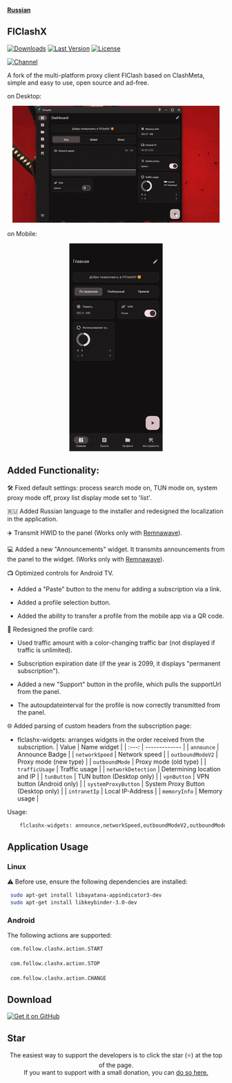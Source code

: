 <div>

[**Russian**](README.md)

</div>

## FlClashX

[![Downloads](https://img.shields.io/github/downloads/pluralplay/FlClashX/total?style=flat-square&logo=github)](https://github.com/pluralplay/FlClashX/releases/)
[![Last Version](https://img.shields.io/github/release/pluralplay/FlClashX/all.svg?style=flat-square)](https://github.com/pluralplay/FlClashX/releases/)
[![License](https://img.shields.io/github/license/pluralplay/FlClashX?style=flat-square)](LICENSE)

[![Channel](https://img.shields.io/badge/Telegram-Chat-blue?style=flat-square&logo=telegram)](https://t.me/FlClash)

A fork of the multi-platform proxy client FlClash based on ClashMeta, simple and easy to use, open source and ad-free.

on Desktop:
<p style="text-align: center;">
    <img alt="desktop" src="snapshots/desktop.gif">
</p>

on Mobile:
<p style="text-align: center;">
    <img alt="mobile" src="snapshots/mobile.gif">
</p>

## Added Functionality:

🛠️ Fixed default settings: process search mode on, TUN mode on, system proxy mode off, proxy list display mode set to 'list'.

🇷🇺 Added Russian language to the installer and redesigned the localization in the application.

✈️ Transmit HWID to the panel (Works only with <a href="">Remnawave</a>).

💻 Added a new "Announcements" widget. It transmits announcements from the panel to the widget. (Works only with <a href="">Remnawave</a>).

📺 Optimized controls for Android TV.

+ Added a "Paste" button to the menu for adding a subscription via a link.

+ Added a profile selection button.

+ Added the ability to transfer a profile from the mobile app via a QR code.

🪪 Redesigned the profile card:

+ Used traffic amount with a color-changing traffic bar (not displayed if traffic is unlimited).

+ Subscription expiration date (if the year is 2099, it displays "permanent subscription").

+ Added a new "Support" button in the profile, which pulls the supportUrl from the panel.

+ The autoupdateinterval for the profile is now correctly transmitted from the panel.

🌐 Added parsing of custom headers from the subscription page:

+ flclashx-widgets: arranges widgets in the order received from the subscription.
| Value  | Name widget |
| :---: | ------------- |
| `announce`  | Announce Badge  |
| `networkSpeed`  | Network speed |
| `outboundModeV2`  | Proxy mode (new type)  |
| `outboundMode`  | Proxy mode (old type)  |
| `trafficUsage`  | Traffic usage  |
| `networkDetection`  | Determining location and IP  |
| `tunButton`  | TUN button (Desktop only)  |
| `vpnButton`  | VPN button (Android only)  |
| `systemProxyButton`  | System Proxy Button (Desktop only)  |
| `intranetIp`  | Local IP-Address |
| `memoryInfo`  | Memory usage  |

Usage:
```bash
    flclashx-widgets: announce,networkSpeed,outboundModeV2,outboundMode,trafficUsage,networkDetection,tunButton,vpnButton,systemProxyButton,intranetIp,memoryInfo
```

## Application Usage

### Linux
⚠️ Before use, ensure the following dependencies are installed:
   ```bash
    sudo apt-get install libayatana-appindicator3-dev
    sudo apt-get install libkeybinder-3.0-dev
   ```
### Android
The following actions are supported:
   ```bash
    com.follow.clashx.action.START
    
    com.follow.clashx.action.STOP
    
    com.follow.clashx.action.CHANGE
   ```


## Download
<a href=""><img alt="Get it on GitHub" src="snapshots/get-it-on-github.svg" width="200px"/></a>

## Star
<p style="text-align: center;">
The easiest way to support the developers is to click the star (⭐) at the top of the page.<br>
If you want to support with a small donation, you can <a href="">do so here.</a>
</p>